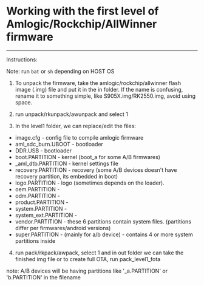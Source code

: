 # Working with the first level of Amlogic/Rockchip/AllWinner firmware

---

Instructions:

Note: run `bat` or `sh` depending on HOST OS

1. To unpack the firmware, take the amlogic/rockchip/allwinner flash image (.img) file and put it in the in folder.
   If the name is confusing, rename it to something simple, like S905X.img/RK2550.img, avoid using space.

2. run unpack/rkunpack/awunpack and select 1

3. In the level1 folder, we can replace/edit the files:

- image.cfg - config file to compile amlogic firmware
- aml_sdc_burn.UBOOT - bootloader
- DDR.USB - bootloader
- boot.PARTITION - kernel (boot_a for some A/B firmwares)
- \_aml_dtb.PARTITION - kernel settings file
- recovery.PARTITION - recovery (some A/B devices doesn't have recovery partition, its embedded in boot)
- logo.PARTITION - logo (sometimes depends on the loader).
- oem.PARTITION -
- odm.PARTITION -
- product.PARTITION -
- system.PARTITION -
- system_ext.PARTITION -
- vendor.PARTITION - these 6 partitions contain system files. (partitions differ per firmwares/android versions)
- super.PARTITION - (mainly for a/b device) - contains 4 or more system partitions inside

4. run pack/rkpack/awpack, select 1 and in out folder we can take the finished img file or to create full OTA, run pack_level1_fota

note: A/B devices will be having partitions like '\_a.PARTITION' or 'b.PARTITION' in the filename

